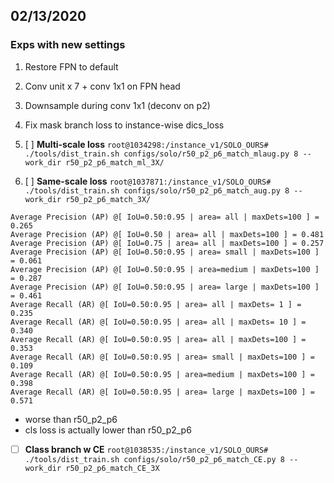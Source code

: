 ## 02/13/2020
### Exps with new settings

 1. Restore FPN to default
 2. Conv unit x 7 + conv 1x1 on FPN head
 3. Downsample during conv 1x1 (deconv on p2)
 4. Fix mask branch loss to instance-wise dics_loss

 5. [ ] **Multi-scale loss** 
    `root@1034298:/instance_v1/SOLO_OURS# ./tools/dist_train.sh configs/solo/r50_p2_p6_match_mlaug.py 8 --work_dir r50_p2_p6_match_ml_3X/`


 6. [ ] **Same-scale loss**
`root@1037871:/instance_v1/SOLO_OURS# ./tools/dist_train.sh configs/solo/r50_p2_p6_match_aug.py 8 --work_dir r50_p2_p6_match_3X/`

```
Average Precision (AP) @[ IoU=0.50:0.95 | area= all | maxDets=100 ] = 0.265  
Average Precision (AP) @[ IoU=0.50 | area= all | maxDets=100 ] = 0.481  
Average Precision (AP) @[ IoU=0.75 | area= all | maxDets=100 ] = 0.257  
Average Precision (AP) @[ IoU=0.50:0.95 | area= small | maxDets=100 ] = 0.061  
Average Precision (AP) @[ IoU=0.50:0.95 | area=medium | maxDets=100 ] = 0.287  
Average Precision (AP) @[ IoU=0.50:0.95 | area= large | maxDets=100 ] = 0.461  
Average Recall (AR) @[ IoU=0.50:0.95 | area= all | maxDets= 1 ] = 0.235  
Average Recall (AR) @[ IoU=0.50:0.95 | area= all | maxDets= 10 ] = 0.340  
Average Recall (AR) @[ IoU=0.50:0.95 | area= all | maxDets=100 ] = 0.353  
Average Recall (AR) @[ IoU=0.50:0.95 | area= small | maxDets=100 ] = 0.109  
Average Recall (AR) @[ IoU=0.50:0.95 | area=medium | maxDets=100 ] = 0.398  
Average Recall (AR) @[ IoU=0.50:0.95 | area= large | maxDets=100 ] = 0.571
```
* worse than r50_p2_p6
* cls loss is actually lower than r50_p2_p6

 - [ ] **Class branch w CE**
 `root@1038535:/instance_v1/SOLO_OURS# ./tools/dist_train.sh configs/solo/r50_p2_p6_match_CE.py 8 --work_dir r50_p2_p6_match_CE_3X`

<!--stackedit_data:
eyJoaXN0b3J5IjpbLTEwMjI4NDgyMzEsOTM3NDYzOTEyLDQ2Nj
UwNjE5MCwtNzcwODUyNDY2LC0xMDg4MjIyNzgxLC0xNTUzMjc2
OTk0XX0=
-->